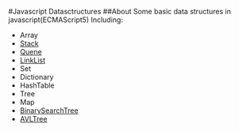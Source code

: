 #Javascript Datasctructures
##About
Some basic data structures in javascript(ECMAScript5)
Including:
* Array
* [Stack](https://github.com/KristenXu/JavascriptDatastructures/blob/master/Stack.js)
* [Quene](https://github.com/KristenXu/JavascriptDatastructures/blob/master/Queue.js)
* [LinkList](https://github.com/KristenXu/JavascriptDatastructures/blob/master/LinkList.js)
* Set
* Dictionary
* HashTable
* Tree
* Map
* [BinarySearchTree](https://github.com/KristenXu/JavascriptDatastructures/blob/master/BinarySearchTree.js)
* [AVLTree](https://github.com/KristenXu/JavascriptDatastructures/blob/master/AVLTree.js)

